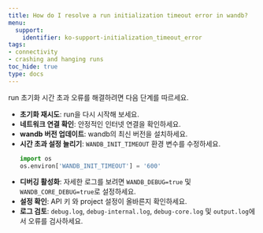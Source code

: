 ```yaml
---
title: How do I resolve a run initialization timeout error in wandb?
menu:
  support:
    identifier: ko-support-initialization_timeout_error
tags:
- connectivity
- crashing and hanging runs
toc_hide: true
type: docs
---
```


run 초기화 시간 초과 오류를 해결하려면 다음 단계를 따르세요.

- **초기화 재시도**: run을 다시 시작해 보세요.
- **네트워크 연결 확인**: 안정적인 인터넷 연결을 확인하세요.
- **wandb 버전 업데이트**: wandb의 최신 버전을 설치하세요.
- **시간 초과 설정 늘리기**: `WANDB_INIT_TIMEOUT` 환경 변수를 수정하세요.
  ```python
  import os
  os.environ['WANDB_INIT_TIMEOUT'] = '600'
  ```
- **디버깅 활성화**: 자세한 로그를 보려면 `WANDB_DEBUG=true` 및 `WANDB_CORE_DEBUG=true`로 설정하세요.
- **설정 확인**: API 키 와 project 설정이 올바른지 확인하세요.
- **로그 검토**: `debug.log`, `debug-internal.log`, `debug-core.log` 및 `output.log`에서 오류를 검사하세요.
